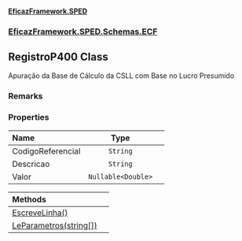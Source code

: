 #### [EficazFramework.SPED](EficazFrameworkSPED.md 'EficazFramework SPED')
### [EficazFramework.SPED.Schemas.ECF](EficazFramework.SPED.Schemas.ECF.md 'EficazFramework.SPED.Schemas.ECF')

## RegistroP400 Class

Apuração da Base de Cálculo da CSLL com Base no Lucro Presumido

### Remarks
### Properties

| Name | Type | |
| :--- | :---: | :--- |
| CodigoReferencial | `String` |  |
| Descricao | `String` |  |
| Valor | `Nullable<Double>` |  |

| Methods | |
| :--- | :--- |
| [EscreveLinha()](EficazFramework.SPED.Schemas.ECF/RegistroP400/EscreveLinha().md 'EficazFramework.SPED.Schemas.ECF.RegistroP400.EscreveLinha()') | |
| [LeParametros(string[])](EficazFramework.SPED.Schemas.ECF/RegistroP400/LeParametros(string[]).md 'EficazFramework.SPED.Schemas.ECF.RegistroP400.LeParametros(string[])') | |
